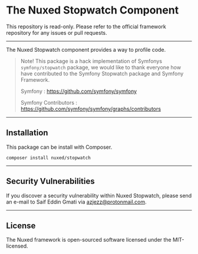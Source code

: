 # The Nuxed Stopwatch Component

This repository is read-only. Please refer to the official framework repository for any issues or pull requests.

---

The Nuxed Stopwatch component provides a way to profile code.

> Note! This package is a hack implementation of Symfonys `symfony/stopwatch` package,
> we would like to thank everyone how have contributed to the Symfony Stopwatch package
> and Symfony Framework.
>
> Symfony : <https://github.com/symfony/symfony>
>
> Symfony Contributors : <https://github.com/symfony/symfony/graphs/contributors>

---

## Installation

This package can be install with Composer.

```console
composer install nuxed/stopwatch
```

---

## Security Vulnerabilities

If you discover a security vulnerability within Nuxed Stopwatch, please send an e-mail to Saif Eddin Gmati via azjezz@protonmail.com.

---

## License

The Nuxed framework is open-sourced software licensed under the MIT-licensed.